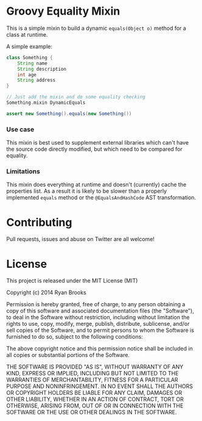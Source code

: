 # Groovy Equality Mixin

This is a simple mixin to build a dynamic `equals(Object o)` method for a class at runtime.

A simple example:
```groovy
class Something {
	String name
	String description
	int age
	String address
}

// Just add the mixin and do some equality checking
Something.mixin DynamicEquals

assert new Something().equals(new Something())
```

### Use case

This mixin is best used to supplement external libraries which can't have the source code directly modified, but which need to be compared for equality.

### Limitations

This mixin does everything at runtime and doesn't (currently) cache the properties list. As a result it is likely to be slower than a properly implemented `equals` method or the `@EqualsAndHashCode` AST transformation.

# Contributing

Pull requests, issues and abuse on Twitter are all welcome!

# License

This project is released under the MIT License (MIT)

Copyright (c) 2014 Ryan Brooks

Permission is hereby granted, free of charge, to any person obtaining a copy
of this software and associated documentation files (the "Software"), to deal
in the Software without restriction, including without limitation the rights
to use, copy, modify, merge, publish, distribute, sublicense, and/or sell
copies of the Software, and to permit persons to whom the Software is
furnished to do so, subject to the following conditions:

The above copyright notice and this permission notice shall be included in
all copies or substantial portions of the Software.

THE SOFTWARE IS PROVIDED "AS IS", WITHOUT WARRANTY OF ANY KIND, EXPRESS OR
IMPLIED, INCLUDING BUT NOT LIMITED TO THE WARRANTIES OF MERCHANTABILITY,
FITNESS FOR A PARTICULAR PURPOSE AND NONINFRINGEMENT. IN NO EVENT SHALL THE
AUTHORS OR COPYRIGHT HOLDERS BE LIABLE FOR ANY CLAIM, DAMAGES OR OTHER
LIABILITY, WHETHER IN AN ACTION OF CONTRACT, TORT OR OTHERWISE, ARISING FROM,
OUT OF OR IN CONNECTION WITH THE SOFTWARE OR THE USE OR OTHER DEALINGS IN
THE SOFTWARE.

